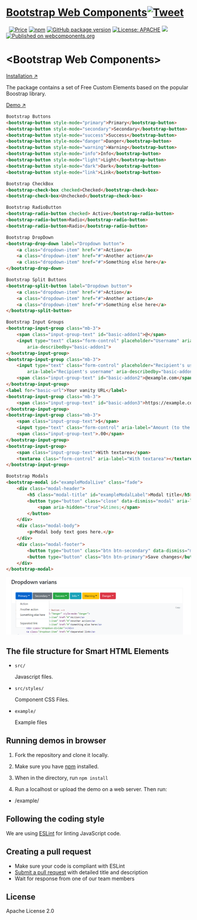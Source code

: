 # [Bootstrap Web Components](https://www.htmlelements.com)[![Tweet](https://img.shields.io/twitter/url/http/shields.io.svg?style=social)](https://twitter.com/intent/tweet?text=Get%20over%2020%20free%20custom%20elements%20based%20on%20SmartHTMLElements%20&url=https://www.htmlelements.com/&via=htmlelements&hashtags=bootstrap,design,templates,autocomplete,bootstrap-components,typeahead,developers,webcomponents,customelements,polymer,material)


&nbsp;
[![Price](https://img.shields.io/badge/price-FREE-0098f7.svg)](https://github.com/HTMLElements/Bootstrap-Web-Components/blob/master/LICENSE)
[![npm](https://img.shields.io/npm/v/bootstrap-webcomponents.svg?style=flat)](https://www.npmjs.com/package/bootstrap-webcomponents)
[![GitHub package version](https://img.shields.io/github/package-json/v/HTMLElements/Bootstrap-Web-Components.svg)](https://github.com/HTMLElements/Bootstrap-Web-Components)
[![License: APACHE](https://img.shields.io/badge/license-APACHE-blue.svg)](https://github.com/HTMLElements/Bootstrap-Web-Components/blob/master/LICENSE)
[![](https://img.shields.io/website-up-down-green-red/https/shields.io.svg?label=www.htmlelements.com)](https://www.htmlelements.com)
[![Published on webcomponents.org](https://img.shields.io/badge/webcomponents.org-published-blue.svg)](https://www.webcomponents.org/element/htmlelements/bootstrap-webcomponents)

# &lt;Bootstrap Web Components&gt;

[Installation ↗](https://www.npmjs.com/package/bootstrap-webcomponents)

The package contains a set of Free Custom Elements based on the popular Boostrap library. 

[Demo ↗](https://www.htmlelements.com/demos/bootstrap/)


```html
Bootstrap Buttons
<bootstrap-button style-mode="primary">Primary</bootstrap-button>
<bootstrap-button style-mode="secondary">Secondary</bootstrap-button>
<bootstrap-button style-mode="success">Success</bootstrap-button>
<bootstrap-button style-mode="danger">Danger</bootstrap-button>
<bootstrap-button style-mode="warning">Warning</bootstrap-button>
<bootstrap-button style-mode="info">Info</bootstrap-button>
<bootstrap-button style-mode="light">Light</bootstrap-button>
<bootstrap-button style-mode="dark">Dark</bootstrap-button>
<bootstrap-button style-mode="link">Link</bootstrap-button>
```

```html
Bootstrap CheckBox
<bootstrap-check-box checked>Checked</bootstrap-check-box>
<bootstrap-check-box>Unchecked</bootstrap-check-box>
```

```html
Bootstrap RadioButton
<bootstrap-radio-button checked> Active</bootstrap-radio-button>
<bootstrap-radio-button>Radio</bootstrap-radio-button>
<bootstrap-radio-button>Radio</bootstrap-radio-button>
```

```html
Bootstrap DropDown
<bootstrap-drop-down label="Dropdown button">
	<a class="dropdown-item" href="#">Action</a>
	<a class="dropdown-item" href="#">Another action</a>
	<a class="dropdown-item" href="#">Something else here</a>
</bootstrap-drop-down>
```

```html
Bootstrap Split Buttons
<bootstrap-split-button label="Dropdown button">
	<a class="dropdown-item" href="#">Action</a>
	<a class="dropdown-item" href="#">Another action</a>
	<a class="dropdown-item" href="#">Something else here</a>
</bootstrap-split-button>
```

```html
Bootstrap Input Groups
<bootstrap-input-group class="mb-3">
	<span class="input-group-text" id="basic-addon1">@</span>
	<input type="text" class="form-control" placeholder="Username" aria-label="Username"
		aria-describedby="basic-addon1">
</bootstrap-input-group>
<bootstrap-input-group class="mb-3">
	<input type="text" class="form-control" placeholder="Recipient's username"
		aria-label="Recipient's username" aria-describedby="basic-addon2">
	<span class="input-group-text" id="basic-addon2">@example.com</span>
</bootstrap-input-group>
<label for="basic-url">Your vanity URL</label>
<bootstrap-input-group class="mb-3">
	<span class="input-group-text" id="basic-addon3">https://example.com/users/</span>
</bootstrap-input-group>
<bootstrap-input-group class="mb-3">
	<span class="input-group-text">$</span>
	<input type="text" class="form-control" aria-label="Amount (to the nearest dollar)">
	<span class="input-group-text">.00</span>
</bootstrap-input-group>
<bootstrap-input-group>
	<span class="input-group-text">With textarea</span>
	<textarea class="form-control" aria-label="With textarea"></textarea>
</bootstrap-input-group>
```

```html
Bootstrap Modals
<bootstrap-modal id="exampleModalLive" class="fade">
	<div class="modal-header">
		<h5 class="modal-title" id="exampleModalLabel">Modal title</h5>
		<button type="button" class="close" data-dismiss="modal" aria-label="Close">
			<span aria-hidden="true">&times;</span>
		</button>
	</div>
	<div class="modal-body">
		<p>Modal body text goes here.</p>
	</div>
	<div class="modal-footer">
		<button type="button" class="btn btn-secondary" data-dismiss="modal">Close</button>
		<button type="button" class="btn btn-primary">Save changes</button>
	</div>
</bootstrap-modal>
```
[<img src="https://raw.githubusercontent.com/htmlelements/Bootstrap-Web-Components/master/Bootstrap.png" alt="Screenshot of Bootstrap, Elements">](https://htmlelements.com/demos/)


## The file structure for Smart HTML Elements

- `src/`

  Javascript files.

- `src/styles/`

  Component CSS Files.

- `example/`

  Example files

## Running demos in browser

1. Fork the repository and clone it locally.

1. Make sure you have [npm](https://www.npmjs.com/) installed.

1. When in the directory, run `npm install` 

1. Run a localhost or upload the demo on a web server. Then run:

  - /example/


## Following the coding style

We are using [ESLint](http://eslint.org/) for linting JavaScript code. 

## Creating a pull request

  - Make sure your code is compliant with ESLint
  - [Submit a pull request](https://www.digitalocean.com/community/tutorials/how-to-create-a-pull-request-on-github) with detailed title and description
  - Wait for response from one of our team members


## License

Apache License 2.0
